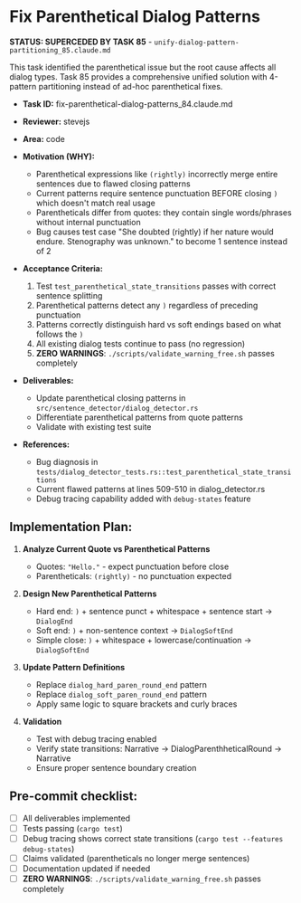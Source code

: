 # Fix Parenthetical Dialog Patterns

**STATUS: SUPERCEDED BY TASK 85** - `unify-dialog-pattern-partitioning_85.claude.md`

This task identified the parenthetical issue but the root cause affects all dialog types. Task 85 provides a comprehensive unified solution with 4-pattern partitioning instead of ad-hoc parenthetical fixes.

* **Task ID:** fix-parenthetical-dialog-patterns_84.claude.md
* **Reviewer:** stevejs  
* **Area:** code
* **Motivation (WHY):**
  - Parenthetical expressions like `(rightly)` incorrectly merge entire sentences due to flawed closing patterns
  - Current patterns require sentence punctuation BEFORE closing `)` which doesn't match real usage
  - Parentheticals differ from quotes: they contain single words/phrases without internal punctuation
  - Bug causes test case "She doubted (rightly) if her nature would endure.  Stenography was unknown." to become 1 sentence instead of 2

* **Acceptance Criteria:**
  1. Test `test_parenthetical_state_transitions` passes with correct sentence splitting
  2. Parenthetical patterns detect any `)` regardless of preceding punctuation
  3. Patterns correctly distinguish hard vs soft endings based on what follows the `)`
  4. All existing dialog tests continue to pass (no regression)
  5. **ZERO WARNINGS**: `./scripts/validate_warning_free.sh` passes completely

* **Deliverables:**
  - Update parenthetical closing patterns in `src/sentence_detector/dialog_detector.rs`
  - Differentiate parenthetical patterns from quote patterns
  - Validate with existing test suite

* **References:**
  - Bug diagnosis in `tests/dialog_detector_tests.rs::test_parenthetical_state_transitions`
  - Current flawed patterns at lines 509-510 in dialog_detector.rs
  - Debug tracing capability added with `debug-states` feature

## Implementation Plan:

1. **Analyze Current Quote vs Parenthetical Patterns**
   - Quotes: `"Hello."` - expect punctuation before close
   - Parentheticals: `(rightly)` - no punctuation expected

2. **Design New Parenthetical Patterns**
   - Hard end: `)` + sentence punct + whitespace + sentence start → `DialogEnd`
   - Soft end: `)` + non-sentence context → `DialogSoftEnd`  
   - Simple close: `)` + whitespace + lowercase/continuation → `DialogSoftEnd`

3. **Update Pattern Definitions**
   - Replace `dialog_hard_paren_round_end` pattern
   - Replace `dialog_soft_paren_round_end` pattern
   - Apply same logic to square brackets and curly braces

4. **Validation**
   - Test with debug tracing enabled
   - Verify state transitions: Narrative → DialogParenthheticalRound → Narrative
   - Ensure proper sentence boundary creation

## Pre-commit checklist:
- [ ] All deliverables implemented
- [ ] Tests passing (`cargo test`)
- [ ] Debug tracing shows correct state transitions (`cargo test --features debug-states`)
- [ ] Claims validated (parentheticals no longer merge sentences)
- [ ] Documentation updated if needed
- [ ] **ZERO WARNINGS**: `./scripts/validate_warning_free.sh` passes completely